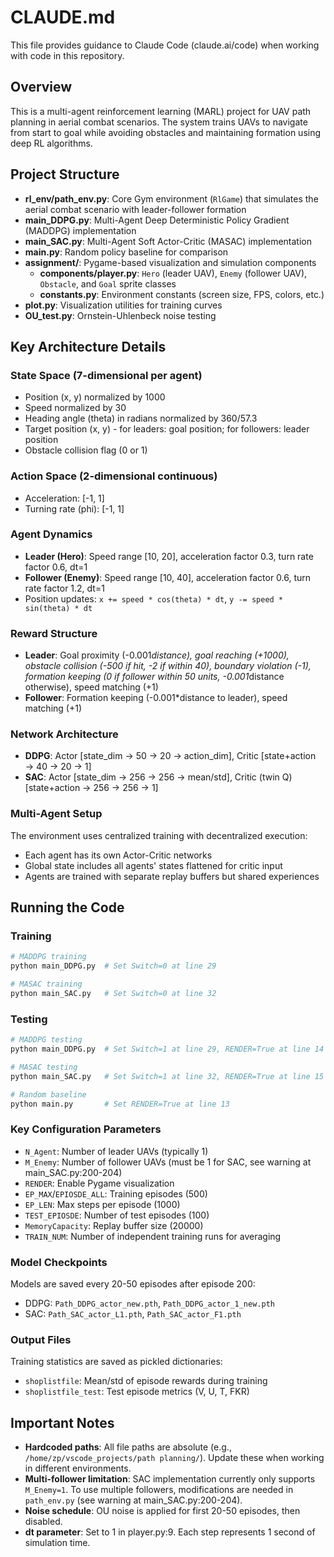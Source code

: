 # CLAUDE.md

This file provides guidance to Claude Code (claude.ai/code) when working with code in this repository.

## Overview

This is a multi-agent reinforcement learning (MARL) project for UAV path planning in aerial combat scenarios. The system trains UAVs to navigate from start to goal while avoiding obstacles and maintaining formation using deep RL algorithms.

## Project Structure

- **rl_env/path_env.py**: Core Gym environment (`RlGame`) that simulates the aerial combat scenario with leader-follower formation
- **main_DDPG.py**: Multi-Agent Deep Deterministic Policy Gradient (MADDPG) implementation
- **main_SAC.py**: Multi-Agent Soft Actor-Critic (MASAC) implementation
- **main.py**: Random policy baseline for comparison
- **assignment/**: Pygame-based visualization and simulation components
  - **components/player.py**: `Hero` (leader UAV), `Enemy` (follower UAV), `Obstacle`, and `Goal` sprite classes
  - **constants.py**: Environment constants (screen size, FPS, colors, etc.)
- **plot.py**: Visualization utilities for training curves
- **OU_test.py**: Ornstein-Uhlenbeck noise testing

## Key Architecture Details

### State Space (7-dimensional per agent)
- Position (x, y) normalized by 1000
- Speed normalized by 30
- Heading angle (theta) in radians normalized by 360/57.3
- Target position (x, y) - for leaders: goal position; for followers: leader position
- Obstacle collision flag (0 or 1)

### Action Space (2-dimensional continuous)
- Acceleration: [-1, 1]
- Turning rate (phi): [-1, 1]

### Agent Dynamics
- **Leader (Hero)**: Speed range [10, 20], acceleration factor 0.3, turn rate factor 0.6, dt=1
- **Follower (Enemy)**: Speed range [10, 40], acceleration factor 0.6, turn rate factor 1.2, dt=1
- Position updates: `x += speed * cos(theta) * dt`, `y -= speed * sin(theta) * dt`

### Reward Structure
- **Leader**: Goal proximity (-0.001*distance), goal reaching (+1000), obstacle collision (-500 if hit, -2 if within 40), boundary violation (-1), formation keeping (0 if follower within 50 units, -0.001*distance otherwise), speed matching (+1)
- **Follower**: Formation keeping (-0.001*distance to leader), speed matching (+1)

### Network Architecture
- **DDPG**: Actor [state_dim → 50 → 20 → action_dim], Critic [state+action → 40 → 20 → 1]
- **SAC**: Actor [state_dim → 256 → 256 → mean/std], Critic (twin Q) [state+action → 256 → 256 → 1]

### Multi-Agent Setup
The environment uses centralized training with decentralized execution:
- Each agent has its own Actor-Critic networks
- Global state includes all agents' states flattened for critic input
- Agents are trained with separate replay buffers but shared experiences

## Running the Code

### Training
```bash
# MADDPG training
python main_DDPG.py  # Set Switch=0 at line 29

# MASAC training
python main_SAC.py   # Set Switch=0 at line 32
```

### Testing
```bash
# MADDPG testing
python main_DDPG.py  # Set Switch=1 at line 29, RENDER=True at line 14

# MASAC testing
python main_SAC.py   # Set Switch=1 at line 32, RENDER=True at line 15

# Random baseline
python main.py       # Set RENDER=True at line 13
```

### Key Configuration Parameters
- `N_Agent`: Number of leader UAVs (typically 1)
- `M_Enemy`: Number of follower UAVs (must be 1 for SAC, see warning at main_SAC.py:200-204)
- `RENDER`: Enable Pygame visualization
- `EP_MAX`/`EPIOSDE_ALL`: Training episodes (500)
- `EP_LEN`: Max steps per episode (1000)
- `TEST_EPIOSDE`: Number of test episodes (100)
- `MemoryCapacity`: Replay buffer size (20000)
- `TRAIN_NUM`: Number of independent training runs for averaging

### Model Checkpoints
Models are saved every 20-50 episodes after episode 200:
- DDPG: `Path_DDPG_actor_new.pth`, `Path_DDPG_actor_1_new.pth`
- SAC: `Path_SAC_actor_L1.pth`, `Path_SAC_actor_F1.pth`

### Output Files
Training statistics are saved as pickled dictionaries:
- `shoplistfile`: Mean/std of episode rewards during training
- `shoplistfile_test`: Test episode metrics (V, U, T, FKR)

## Important Notes

- **Hardcoded paths**: All file paths are absolute (e.g., `/home/zp/vscode_projects/path planning/`). Update these when working in different environments.
- **Multi-follower limitation**: SAC implementation currently only supports `M_Enemy=1`. To use multiple followers, modifications are needed in `path_env.py` (see warning at main_SAC.py:200-204).
- **Noise schedule**: OU noise is applied for first 20-50 episodes, then disabled.
- **dt parameter**: Set to 1 in player.py:9. Each step represents 1 second of simulation time.
